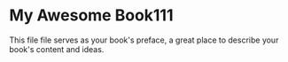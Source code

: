 # My Awesome Book111

This file file serves as your book's preface, a great place to describe your book's content and ideas.
